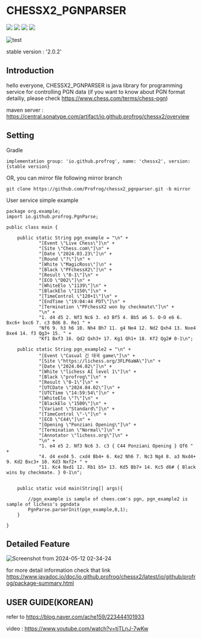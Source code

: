 # CHESSX2_PGNPARSER
<a href="https://developer.android.com" target="_blank"><img src="https://img.shields.io/badge/Android-3DDC84?style=flat-square&logo=Android Studio&logoColor=white"/></a>
<a href="https://developer.android.com" target="_blank"><img src="https://img.shields.io/badge/intellijidea-000000?style=flat-square&logo=intellijidea&logoColor=white"/></a>
<a href="https://developer.android.com" target="_blank"><img src="https://img.shields.io/badge/apachemaven-C71A36?style=flat-square&logo=apachemaven&logoColor=white"/></a>
<a href="https://developer.android.com" target="_blank"><img src="https://img.shields.io/badge/Gradle-02303A?style=flat-square&logo=Gradle&logoColor=white"/></a>

![test](https://github.com/user-attachments/assets/cfaab0ea-98a3-492c-8943-e5f55b9863ec)


stable version :  '2.0.2'

## Introduction
hello everyone, CHESSX2_PGNPARSER is java library for programming service for controlling PGN data
(if you want to know about PGN format detailiy, please check https://www.chess.com/terms/chess-pgn)

maven server : https://central.sonatype.com/artifact/io.github.profrog/chessx2/overview  


## Setting  
Gradle  

    implementation group: 'io.github.profrog', name: 'chessx2', version: {stable version}

OR, you can mirror file following mirror branch
    
    git clone https://github.com/Profrog/chessx2_pgnparser.git -b mirror


User service simple example    
   
    package org.example;
    import io.github.profrog.PgnParse;

    public class main {
    
        public static String pgn_example = "\n" +
                "[Event \"Live Chess\"]\n" +
                "[Site \"Chess.com\"]\n" +
                "[Date \"2024.03.23\"]\n" +
                "[Round \"?\"]\n" +
                "[White \"MagicRoss\"]\n" +
                "[Black \"PFchessX2\"]\n" +
                "[Result \"0-1\"]\n" +
                "[ECO \"D02\"]\n" +
                "[WhiteElo \"1139\"]\n" +
                "[BlackElo \"1150\"]\n" +
                "[TimeControl \"120+1\"]\n" +
                "[EndTime \"19:04:44 PDT\"]\n" +
                "[Termination \"PFchessX2 won by checkmate\"]\n" +
                "\n" +
                "1. d4 d5 2. Nf3 Nc6 3. e3 Bf5 4. Bb5 a6 5. O-O e6 6. Bxc6+ bxc6 7. c3 Bd6 8. Re1 " +
                "Nf6 9. h3 h6 10. Nh4 Bh7 11. g4 Ne4 12. Nd2 Qxh4 13. Nxe4 Bxe4 14. f3 Qg3+ 15. " +
                "Kf1 Bxf3 16. Qd2 Qxh3+ 17. Kg1 Qh1+ 18. Kf2 Qg2# 0-1\n";
    
        public static String pgn_example2 = "\n" +
                "[Event \"Casual 긴 대국 game\"]\n" +
                "[Site \"https://lichess.org/3FLP6aWA\"]\n" +
                "[Date \"2024.04.02\"]\n" +
                "[White \"lichess AI level 1\"]\n" +
                "[Black \"profrog\"]\n" +
                "[Result \"0-1\"]\n" +
                "[UTCDate \"2024.04.02\"]\n" +
                "[UTCTime \"14:59:54\"]\n" +
                "[WhiteElo \"?\"]\n" +
                "[BlackElo \"1500\"]\n" +
                "[Variant \"Standard\"]\n" +
                "[TimeControl \"-\"]\n" +
                "[ECO \"C44\"]\n" +
                "[Opening \"Ponziani Opening\"]\n" +
                "[Termination \"Normal\"]\n" +
                "[Annotator \"lichess.org\"]\n" +
                "\n" +
                "1. e4 e5 2. Nf3 Nc6 3. c3 { C44 Ponziani Opening } Qf6 " +
                "4. d4 exd4 5. cxd4 Bb4+ 6. Ke2 Nh6 7. Nc3 Ng4 8. a3 Nxd4+ 9. Kd2 Bxc3+ 10. Kd3 Nxf2+ " +
                "11. Kc4 Nxd1 12. Rb1 b5+ 13. Kd5 Bb7+ 14. Kc5 d6# { Black wins by checkmate. } 0-1\n";
    
    
        public static void main(String[] args){

            //pgn_example is sample of chees.com's pgn, pgn_example2 is sample of lichess's pgndata
            PgnParse.parserInit(pgn_example,0,1);
        }
    
    }

## Detailed Feature

![Screenshot from 2024-05-12 02-34-24](https://github.com/Profrog/chessx2_pgnparser/assets/26535065/22a8d4cc-79bf-4fbb-bf0e-68187d495a5a)



for more detail information check that link
https://www.javadoc.io/doc/io.github.profrog/chessx2/latest/io/github/profrog/package-summary.html


## USER GUIDE(KOREAN)  
refer to 
https://blog.naver.com/ache159/223444101933

video : https://www.youtube.com/watch?v=tjTLnJ-7wKw  


  

